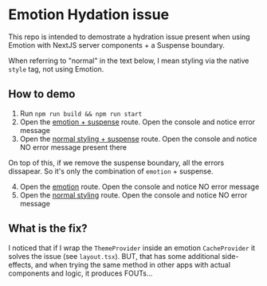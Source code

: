 # Emotion Hydation issue

This repo is intended to demostrate a hydration issue present when using Emotion with NextJS server components + a Suspense boundary.

When referring to "normal" in the text below, I mean styling via the native `style` tag, not using Emotion.

## How to demo

1. Run `npm run build && npm run start`
2. Open the [emotion + suspense](http://localhost:3000/emotion/suspense) route. Open the console and notice error message
3. Open the [normal styling + suspense](http://localhost:3000/normal/suspense) route. Open the console and notice NO error message present there

On top of this, if we remove the suspense boundary, all the errors dissapear. So it's only the combination of `emotion` + suspense.

4. Open the [emotion](http://localhost:3000/emotion) route. Open the console and notice NO error message
5. Open the [normal styling](http://localhost:3000/normal) route. Open the console and notice NO error message


## What is the fix?

I noticed that if I wrap the `ThemeProvider` inside an emotion `CacheProvider` it solves the issue (see `layout.tsx`). BUT, that has some additional side-effects, and when trying the same method in other apps with actual components and logic, it produces FOUTs...

